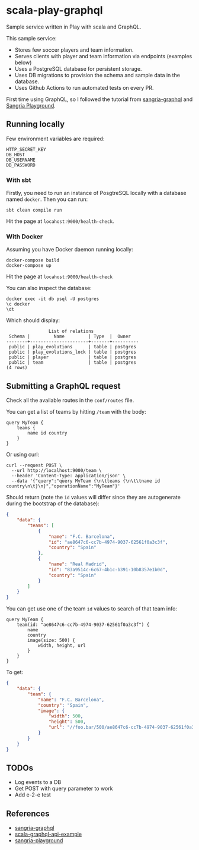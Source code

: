# scala-play-graphql

Sample service written in Play with scala and GraphQL.

This sample service:
- Stores few soccer players and team information.
- Serves clients with player and team information via endpoints (examples below)
- Uses a PostgreSQL database for persistent storage.
- Uses DB migrations to provision the schema and sample data in the database.
- Uses Github Actions to run automated tests on every PR.

First time using GraphQL, so  I followed the tutorial from [sangria-graphql](https://sangria-graphql.github.io/getting-started/)
and [Sangria Playground](https://github.com/sangria-graphql/sangria-playground).


## Running locally

Few environment variables are required:
```
HTTP_SECRET_KEY
DB_HOST
DB_USERNAME
DB_PASSWORD
```

### With sbt

Firstly, you need to run an instance of PosgtreSQL locally with a database named `docker`. Then you can run:
```console
sbt clean compile run
```

Hit the page at `locahost:9000/health-check`.

### With Docker

Assuming you have Docker daemon running locally:
```console
docker-compose build
docker-compose up
```
Hit the page at `locahost:9000/health-check`

You can also inspect the database:
```console
docker exec -it db psql -U postgres
\c docker
\dt
```
Which should display:
```
                List of relations
 Schema |         Name         | Type  |  Owner
--------+----------------------+-------+----------
 public | play_evolutions      | table | postgres
 public | play_evolutions_lock | table | postgres
 public | player               | table | postgres
 public | team                 | table | postgres
(4 rows)
```

## Submitting a GraphQL request

Check all the available routes in the `conf/routes` file.

You can get a list of teams by hitting `/team` with the body:
```
query MyTeam {
    teams {
        name id country
    }
}
```

Or using curl:
```console
curl --request POST \
  --url http://localhost:9000/team \
  --header 'Content-Type: application/json' \
  --data '{"query":"query MyTeam {\n\tteams {\n\t\tname id country\n\t}\n}","operationName":"MyTeam"}'
```

Should return (note the `id` values will differ since they are autogenerate during the bootstrap of the database):
```json
{
	"data": {
		"teams": [
			{
				"name": "F.C. Barcelona",
				"id": "ae8647c6-cc7b-4974-9037-62561f0a3c3f",
				"country": "Spain"
			},
			{
				"name": "Real Madrid",
				"id": "83a9514c-6c67-4b1c-b391-10b8357e1b0d",
				"country": "Spain"
			}
		]
	}
}
```

You can get use one of the team `id` values to search of that team info:
```
query MyTeam {
	team(id: "ae8647c6-cc7b-4974-9037-62561f0a3c3f") {
		name
		country
		image(size: 500) {
			width, height, url
		}
	}
}
```

To get:
```json
{
	"data": {
		"team": {
			"name": "F.C. Barcelona",
			"country": "Spain",
			"image": {
				"width": 500,
				"height": 500,
				"url": "//foo.bar/500/ae8647c6-cc7b-4974-9037-62561f0a3c3f.jpg"
			}
		}
	}
}
```

## TODOs
- Log events to a DB
- Get POST with query parameter to work
- Add e-2-e test

## References
- [sangria-graphql](https://sangria-graphql.github.io/getting-started/)
- [scala-graphql-api-example](https://sysgears.com/articles/how-to-create-a-graphql-api-with-scala-and-sangria/)
- [sangria-playground](https://github.com/sangria-graphql/sangria-playground)